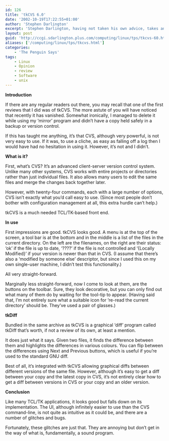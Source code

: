 ```yaml
---
id: 126
title: 'tkCVS 6.0'
date: '2002-10-19T17:22:55+01:00'
author: 'Stephen Darlington'
excerpt: 'Stephen Darlington, having not taken his own advice, takes another look at the tkCVS version control system. '
layout: post
guid: 'http://ccgi.sdarlington.plus.com/computing/linux/tps/tkcvs-60.html'
aliases: ['/computing/linux/tps/tkcvs.html']
categories:
    - 'The Penguin Says'
tags:
    - Linux
    - Opinion
    - review
    - Software
    - unix
---
```


**Introduction**

If there are any regular readers out there, you may recall that one of the first reviews that I did was of tkCVS. The more astute of you will have noticed that recently it has vanished. Somewhat ironically, I managed to delete it while using my ‘mirror’ program and didn’t have a copy held safely in a backup or version control.

If this has taught me anything, it’s that CVS, although very powerful, is not very easy to use. If it was, to use a cliche, as easy as falling off a log then I would have had no hesitation in using it. However, it’s not and I didn’t.

**What is it?**

First, what’s CVS? It’s an advanced client-server version control system. Unlike many other systems, CVS works with entire projects or directories rather than just individual files. It also allows many users to edit the same files and merge the changes back together later.

However, with twenty-four commands, each with a large number of options, CVS isn’t exactly what you’d call easy to use. (Since most people don’t bother with configuration management at all, this extra hurdle can’t help.)

tkCVS is a much needed TCL/TK-based front end.

**In use**

First impressions are good. tkCVS looks good. A menu is at the top of the screen, a tool bar is at the bottom and in the middle is a list of the files in the current directory. On the left are the filenames, on the right are their status: ‘ok’ if the file is up to date, ‘????’ if the file is not controlled and ‘{Locally Modified}’ if your version is newer than that in CVS. (I assume that there’s also a ‘modified by someone else’ descriptor, but since I used this on my own single-user machine, I didn’t test this functionality.)

All very straight-forward.

Marginally less straight-forward, now I come to look at them, are the buttons on the toolbar. Sure, they look decorative, but you can only find out what many of them do by waiting for the tool-tip to appear. (Having said that, I’m not entirely sure what a suitable icon for ‘re-read the current directory’ should be. They’ve used a pair of glasses.)

**tkDiff**

Bundled in the same archive as tkCVS is a graphical ‘diff’ program called tkDiff that’s worth, if not a review of its own, at least a mention.

It does just what it says. Given two files, it finds the difference between them and highlights the differences in various colours. You can flip between the differences using Next and Previous buttons, which is useful if you’re used to the standard GNU diff.

Best of all, it’s integrated with tkCVS allowing graphical diffs between different versions of the same file. However, although it’s easy to get a diff between your copy and the latest copy in CVS, it’s not entirely clear how to get a diff between versions in CVS or your copy and an older version.

**Conclusion**

Like many TCL/TK applications, it looks good but falls down on its implementation. The UI, although infinitely easier to use than the CVS command-line, is not quite as intuitive as it could be, and there are a number of glitches and bugs.

Fortunately, these glitches are just that. They are annoying but don’t get in the way of what is, fundamentally, a sound program.